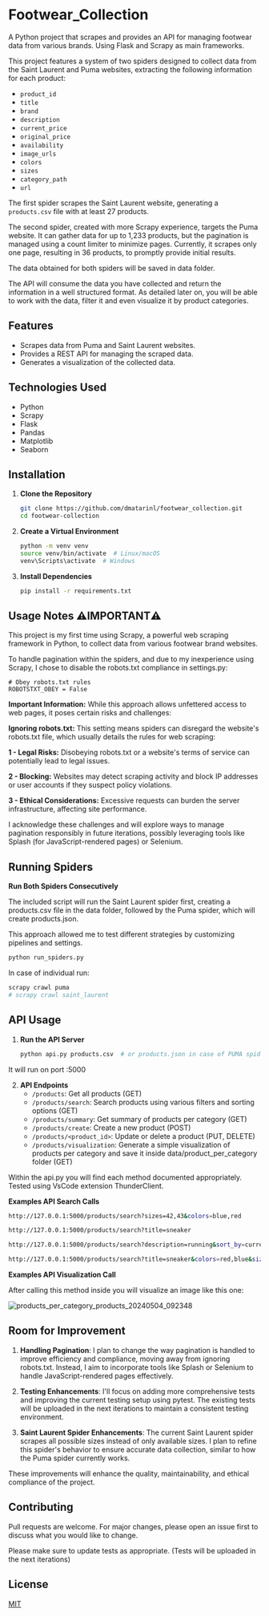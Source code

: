 # Footwear_Collection

A Python project that scrapes and provides an API for managing footwear data from various brands. Using Flask and Scrapy as main frameworks.

This project features a system of two spiders designed to collect data from the Saint Laurent and Puma websites, extracting the following information for each product:

- `product_id`
- `title`
- `brand`
- `description`
- `current_price`
- `original_price`
- `availability`
- `image_urls`
- `colors`
- `sizes`
- `category_path`
- `url`

The first spider scrapes the Saint Laurent website, generating a `products.csv` file with at least 27 products.

The second spider, created with more Scrapy experience, targets the Puma website. It can gather data for up to 1,233 products, but the pagination is managed using a count limiter to minimize pages. Currently, it scrapes only one page, resulting in 36 products, to promptly provide initial results.

The data obtained for both spiders will be saved in data folder.

The API will consume the data you have collected and return the information in a well structured format. As detailed later on, you will be able to work with the data, filter it and even visualize it by product categories.

## Features

- Scrapes data from Puma and Saint Laurent websites.
- Provides a REST API for managing the scraped data.
- Generates a visualization of the collected data.

## Technologies Used

- Python
- Scrapy
- Flask
- Pandas
- Matplotlib
- Seaborn

## Installation

1. **Clone the Repository**
    ```bash
    git clone https://github.com/dmatarinl/footwear_collection.git
    cd footwear-collection
    ```

2. **Create a Virtual Environment**
    ```bash
    python -m venv venv
    source venv/bin/activate  # Linux/macOS
    venv\Scripts\activate  # Windows
    ```

3. **Install Dependencies**
    ```bash
    pip install -r requirements.txt
    ```
## Usage Notes ⚠️IMPORTANT⚠️

This project is my first time using Scrapy, a powerful web scraping framework in Python, to collect data from various footwear brand websites. 

To handle pagination within the spiders, and due to my inexperience using Scrapy, I chose to disable the robots.txt compliance in settings.py:
```
# Obey robots.txt rules
ROBOTSTXT_OBEY = False
```
**Important Information:** While this approach allows unfettered access to web pages, it poses certain risks and challenges:

**Ignoring robots.txt:** This setting means spiders can disregard the website's robots.txt file, which usually details the rules for web scraping:

**1 - Legal Risks:** Disobeying robots.txt or a website's terms of service can potentially lead to legal issues.

**2 - Blocking:** Websites may detect scraping activity and block IP addresses or user accounts if they suspect policy violations.

**3 - Ethical Considerations:** Excessive requests can burden the server infrastructure, affecting site performance.

I acknowledge these challenges and will explore ways to manage pagination responsibly in future iterations, possibly leveraging tools like Splash (for JavaScript-rendered pages) or Selenium.

## Running Spiders

**Run Both Spiders Consecutively**

The included script will run the Saint Laurent spider first, creating a products.csv file in the data folder, followed by the Puma spider, which will create products.json. 

This approach allowed me to test different strategies by customizing pipelines and settings.

```bash
python run_spiders.py
```
In case of individual run:

```bash
scrapy crawl puma
# scrapy crawl saint_laurent 
```

## API Usage

1. **Run the API Server**
    ```bash
    python api.py products.csv  # or products.json in case of PUMA spider
    ```
It will run on port :5000

2. **API Endpoints**
    - `/products`: Get all products (GET)
    - `/products/search`: Search products using various filters and sorting options (GET)
    - `/products/summary`: Get summary of products per category (GET)
    - `/products/create`: Create a new product (POST)
    - `/products/<product_id>`: Update or delete a product (PUT, DELETE)
    - `/products/visualization`: Generate a simple visualization of products per category and save it inside data/product_per_category folder (GET)

Within the api.py you will find each method documented appropriately. Tested using VsCode extension ThunderClient.

**Examples API Search Calls**

```bash
http://127.0.0.1:5000/products/search?sizes=42,43&colors=blue,red

http://127.0.0.1:5000/products/search?title=sneaker

http://127.0.0.1:5000/products/search?description=running&sort_by=current_price&sort_order=desc

http://127.0.0.1:5000/products/search?title=sneaker&colors=red,blue&sizes=42,43,45&sort_by=title&sort_order=asc
```
**Examples API Visualization Call**

After calling this method inside you will visualize an image like this one:

![products_per_category_products_20240504_092348](https://github.com/dmatarinl/footwear_collection/assets/74435367/8635a0f7-564a-440e-a923-406eb7a0f301)

## Room for Improvement

1. **Handling Pagination**: I plan to change the way pagination is handled to improve efficiency and compliance, moving away from ignoring robots.txt. Instead, I aim to incorporate tools like Splash or Selenium to handle JavaScript-rendered pages effectively.

2. **Testing Enhancements**: I'll focus on adding more comprehensive tests and improving the current testing setup using pytest. The existing tests will be uploaded in the next iterations to maintain a consistent testing environment.

3. **Saint Laurent Spider Enhancements**: The current Saint Laurent spider scrapes all possible sizes instead of only available sizes. I plan to refine this spider's behavior to ensure accurate data collection, similar to how the Puma spider currently works.

These improvements will enhance the quality, maintainability, and ethical compliance of the project.

## Contributing

Pull requests are welcome. For major changes, please open an issue first
to discuss what you would like to change.

Please make sure to update tests as appropriate. 
(Tests will be uploaded in the next iterations)

## License

[MIT](https://choosealicense.com/licenses/mit/)
